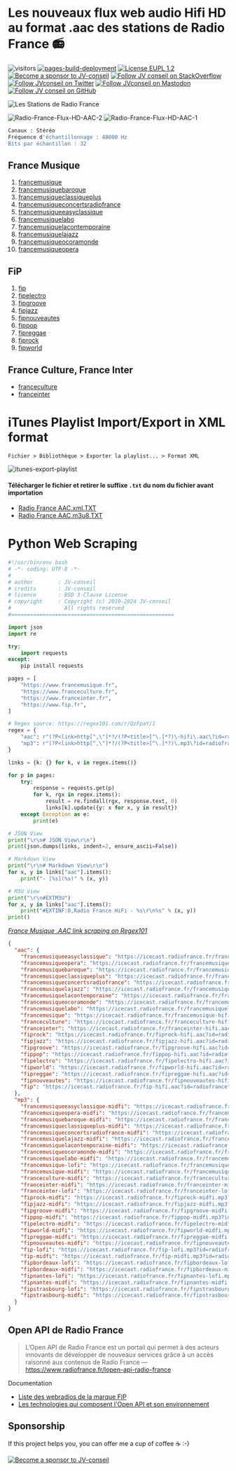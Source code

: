 # Les nouveaux flux web audio Hifi HD au format .aac des stations de Radio France :radio:

![visitors](https://visitor-badge.laobi.icu/badge?page_id=JV-conseil-Internet-Consulting.Radio-France-Flux-HD-AAC)
[![pages-build-deployment](https://github.com/JV-conseil-Internet-Consulting/Radio-France-Flux-HD-AAC/actions/workflows/pages/pages-build-deployment/badge.svg)](https://github.com/JV-conseil-Internet-Consulting/Radio-France-Flux-HD-AAC/actions/workflows/pages/pages-build-deployment)
[![License EUPL 1.2](https://img.shields.io/badge/License-EUPL--1.2-blue.svg)](https://github.com/JV-conseil/.github/blob/main/LICENSE "License EUPL 1.2")
[![Become a sponsor to JV-conseil](https://img.shields.io/static/v1?label=Sponsor&message=%E2%9D%A4&logo=GitHub&color=%23fe8e86)](https://github.com/sponsors/JV-conseil "Become a sponsor to JV-conseil")
[![Follow JV conseil on StackOverflow](https://img.shields.io/stackexchange/stackoverflow/r/2477854)](https://stackoverflow.com/users/2477854/jv-conseil "Follow JV conseil on StackOverflow")
[![Follow JVconseil on Twitter](https://img.shields.io/twitter/follow/JVconseil.svg?style=social&logo=twitter)](https://twitter.com/JVconseil "Follow JVconseil on Twitter")
[![Follow JVconseil on Mastodon](https://img.shields.io/mastodon/follow/109896584320509054?domain=https%3A%2F%2Ffosstodon.org)](https://fosstodon.org/@JVconseil "Follow JVconseil@fosstodon.org on Mastodon")
[![Follow JV conseil on GitHub](https://img.shields.io/github/followers/JV-conseil?label=JV-conseil&style=social)](https://github.com/JV-conseil "Follow JV-conseil on GitHub")

![Les Stations de Radio France](https://www.jv-conseil.net/assets/posts/2020-10-16-radio-france-flux-hd-aac.jpg "Les Stations de Radio France")

![Radio-France-Flux-HD-AAC-2](https://user-images.githubusercontent.com/8126807/67148713-d72a2d00-f2a2-11e9-8050-83de5ed8c15f.png)
![Radio-France-Flux-HD-AAC-1](https://user-images.githubusercontent.com/8126807/67148712-d72a2d00-f2a2-11e9-8e51-0155fc8b9b18.png)

```bash
Canaux : Stéréo
Fréquence d'échantillonnage : 48000 Hz
Bits par échantillon : 32
```

## France Musique

1. [francemusique](https://icecast.radiofrance.fr/francemusique-hifi.aac?id=radiofrance)
2. [francemusiquebaroque](https://icecast.radiofrance.fr/francemusiquebaroque-hifi.aac?id=radiofrance)
3. [francemusiqueclassiqueplus](https://icecast.radiofrance.fr/francemusiqueclassiqueplus-hifi.aac?id=radiofrance)
4. [francemusiqueconcertsradiofrance](https://icecast.radiofrance.fr/francemusiqueconcertsradiofrance-hifi.aac?id=radiofrance)
5. [francemusiqueeasyclassique](https://icecast.radiofrance.fr/francemusiqueeasyclassique-hifi.aac?id=radiofrance)
6. [francemusiquelabo](https://icecast.radiofrance.fr/francemusiquelabo-hifi.aac?id=radiofrance)
7. [francemusiquelacontemporaine](https://icecast.radiofrance.fr/francemusiquelacontemporaine-hifi.aac?id=radiofrance)
8. [francemusiquelajazz](https://icecast.radiofrance.fr/francemusiquelajazz-hifi.aac?id=radiofrance)
9. [francemusiqueocoramonde](https://icecast.radiofrance.fr/francemusiqueocoramonde-hifi.aac?id=radiofrance)
10. [francemusiqueopera](https://icecast.radiofrance.fr/francemusiqueopera-hifi.aac?id=radiofrance)

## FiP

1. [fip](https://icecast.radiofrance.fr/fip-hifi.aac?id=radiofrance)
2. [fipelectro](https://icecast.radiofrance.fr/fipelectro-hifi.aac?id=radiofrance)
3. [fipgroove](https://icecast.radiofrance.fr/fipgroove-hifi.aac?id=radiofrance)
4. [fipjazz](https://icecast.radiofrance.fr/fipjazz-hifi.aac?id=radiofrance)
5. [fipnouveautes](https://icecast.radiofrance.fr/fipnouveautes-hifi.aac?id=radiofrance)
6. [fippop](https://icecast.radiofrance.fr/fippop-hifi.aac?id=radiofrance)
7. [fipreggae](https://icecast.radiofrance.fr/fipreggae-hifi.aac?id=radiofrance)
8. [fiprock](https://icecast.radiofrance.fr/fiprock-hifi.aac?id=radiofrance)
9. [fipworld](https://icecast.radiofrance.fr/fipworld-hifi.aac?id=radiofrance)

## France Culture, France Inter

- [franceculture](https://icecast.radiofrance.fr/franceculture-hifi.aac?id=radiofrance)
- [franceinter](https://icecast.radiofrance.fr/franceinter-hifi.aac?id=radiofrance)

# iTunes Playlist Import/Export in XML format

`Fichier > Bibliothèque > Exporter la playlist... > Format XML`

![itunes-export-playlist](https://user-images.githubusercontent.com/8126807/67147939-06886c00-f29a-11e9-85a9-1b902c30ef73.jpg)

#### Télécharger le fichier et retirer le suffixe `.txt` du nom du fichier avant importation

- [Radio France AAC.xml.TXT](https://github.com/JV-conseil-Internet-Consulting/Radio-France-Flux-HD-AAC/files/3746923/Radio.France.AAC.xml.TXT)
- [Radio France AAC.m3u8.TXT](https://github.com/JV-conseil-Internet-Consulting/Radio-France-Flux-HD-AAC/files/3746929/Radio.France.AAC.m3u8.TXT)

# Python Web Scraping

```py
#!/usr/bin/env bash
# -*- coding: UTF-8 -*-
#
# author        : JV-conseil
# credits       : JV-conseil
# licence       : BSD 3-Clause License
# copyright     : Copyright (c) 2019-2024 JV-conseil
#                 All rights reserved
#====================================================

import json
import re

try:
    import requests
except:
    pip install requests

pages = [
    "https://www.francemusique.fr",
    "https://www.franceculture.fr",
    "https://www.franceinter.fr",
    "https://www.fip.fr",
]

# Regex source: https://regex101.com/r/QzFpaY/1
regex = {
    "aac": r"(?P<link>http[^,\"]*?/(?P<title>[^\.]*?)\-hifi\.aac\?id=radiofrance)",
    "mp3": r"(?P<link>http[^,\"]*?/(?P<title>[^\.]*?)\.mp3\?id=radiofrance)"
}

links = {k: {} for k, v in regex.items()}

for p in pages:
    try:
        response = requests.get(p)
        for k, rgx in regex.items():
            result = re.findall(rgx, response.text, 0)
            links[k].update({y: x for x, y in result})
    except Exception as e:
        print(e)

# JSON View
print("\r\n# JSON View\r\n")
print(json.dumps(links, indent=2, ensure_ascii=False))

# Markdown View
print("\r\n# Markdown View\r\n")
for x, y in links["aac"].items():
    print("- [%s](%s)" % (x, y))

# M3U View
print("\r\n#EXTM3U")
for x, y in links["aac"].items():
    print("#EXTINF:0,Radio France HiFi - %s\r\n%s" % (x, y))
print()
```

*[France Musique .AAC link scraping on Regex101](https://regex101.com/r/QzFpaY/1)*

```json
{
  "aac": {
    "francemusiqueeasyclassique": "https://icecast.radiofrance.fr/francemusiqueeasyclassique-hifi.aac?id=radiofrance",
    "francemusiqueopera": "https://icecast.radiofrance.fr/francemusiqueopera-hifi.aac?id=radiofrance",
    "francemusiquebaroque": "https://icecast.radiofrance.fr/francemusiquebaroque-hifi.aac?id=radiofrance",
    "francemusiqueclassiqueplus": "https://icecast.radiofrance.fr/francemusiqueclassiqueplus-hifi.aac?id=radiofrance",
    "francemusiqueconcertsradiofrance": "https://icecast.radiofrance.fr/francemusiqueconcertsradiofrance-hifi.aac?id=radiofrance",
    "francemusiquelajazz": "https://icecast.radiofrance.fr/francemusiquelajazz-hifi.aac?id=radiofrance",
    "francemusiquelacontemporaine": "https://icecast.radiofrance.fr/francemusiquelacontemporaine-hifi.aac?id=radiofrance",
    "francemusiqueocoramonde": "https://icecast.radiofrance.fr/francemusiqueocoramonde-hifi.aac?id=radiofrance",
    "francemusiquelabo": "https://icecast.radiofrance.fr/francemusiquelabo-hifi.aac?id=radiofrance",
    "francemusique": "https://icecast.radiofrance.fr/francemusique-hifi.aac?id=radiofrance",
    "franceculture": "https://icecast.radiofrance.fr/franceculture-hifi.aac?id=radiofrance",
    "franceinter": "https://icecast.radiofrance.fr/franceinter-hifi.aac?id=radiofrance",
    "fiprock": "https://icecast.radiofrance.fr/fiprock-hifi.aac?id=radiofrance",
    "fipjazz": "https://icecast.radiofrance.fr/fipjazz-hifi.aac?id=radiofrance",
    "fipgroove": "https://icecast.radiofrance.fr/fipgroove-hifi.aac?id=radiofrance",
    "fippop": "https://icecast.radiofrance.fr/fippop-hifi.aac?id=radiofrance",
    "fipelectro": "https://icecast.radiofrance.fr/fipelectro-hifi.aac?id=radiofrance",
    "fipworld": "https://icecast.radiofrance.fr/fipworld-hifi.aac?id=radiofrance",
    "fipreggae": "https://icecast.radiofrance.fr/fipreggae-hifi.aac?id=radiofrance",
    "fipnouveautes": "https://icecast.radiofrance.fr/fipnouveautes-hifi.aac?id=radiofrance",
    "fip": "https://icecast.radiofrance.fr/fip-hifi.aac?id=radiofrance"
  },
  "mp3": {
    "francemusiqueeasyclassique-midfi": "https://icecast.radiofrance.fr/francemusiqueeasyclassique-midfi.mp3?id=radiofrance",
    "francemusiqueopera-midfi": "https://icecast.radiofrance.fr/francemusiqueopera-midfi.mp3?id=radiofrance",
    "francemusiquebaroque-midfi": "https://icecast.radiofrance.fr/francemusiquebaroque-midfi.mp3?id=radiofrance",
    "francemusiqueclassiqueplus-midfi": "https://icecast.radiofrance.fr/francemusiqueclassiqueplus-midfi.mp3?id=radiofrance",
    "francemusiqueconcertsradiofrance-midfi": "https://icecast.radiofrance.fr/francemusiqueconcertsradiofrance-midfi.mp3?id=radiofrance",
    "francemusiquelajazz-midfi": "https://icecast.radiofrance.fr/francemusiquelajazz-midfi.mp3?id=radiofrance",
    "francemusiquelacontemporaine-midfi": "https://icecast.radiofrance.fr/francemusiquelacontemporaine-midfi.mp3?id=radiofrance",
    "francemusiqueocoramonde-midfi": "https://icecast.radiofrance.fr/francemusiqueocoramonde-midfi.mp3?id=radiofrance",
    "francemusiquelabo-midfi": "https://icecast.radiofrance.fr/francemusiquelabo-midfi.mp3?id=radiofrance",
    "francemusique-lofi": "https://icecast.radiofrance.fr/francemusique-lofi.mp3?id=radiofrance",
    "francemusique-midfi": "https://icecast.radiofrance.fr/francemusique-midfi.mp3?id=radiofrance",
    "franceculture-midfi": "https://icecast.radiofrance.fr/franceculture-midfi.mp3?id=radiofrance",
    "franceinter-midfi": "https://icecast.radiofrance.fr/franceinter-midfi.mp3?id=radiofrance",
    "franceinter-lofi": "https://icecast.radiofrance.fr/franceinter-lofi.mp3?id=radiofrance",
    "fiprock-midfi": "https://icecast.radiofrance.fr/fiprock-midfi.mp3?id=radiofrance",
    "fipjazz-midfi": "https://icecast.radiofrance.fr/fipjazz-midfi.mp3?id=radiofrance",
    "fipgroove-midfi": "https://icecast.radiofrance.fr/fipgroove-midfi.mp3?id=radiofrance",
    "fippop-midfi": "https://icecast.radiofrance.fr/fippop-midfi.mp3?id=radiofrance",
    "fipelectro-midfi": "https://icecast.radiofrance.fr/fipelectro-midfi.mp3?id=radiofrance",
    "fipworld-midfi": "https://icecast.radiofrance.fr/fipworld-midfi.mp3?id=radiofrance",
    "fipreggae-midfi": "https://icecast.radiofrance.fr/fipreggae-midfi.mp3?id=radiofrance",
    "fipnouveautes-midfi": "https://icecast.radiofrance.fr/fipnouveautes-midfi.mp3?id=radiofrance",
    "fip-lofi": "https://icecast.radiofrance.fr/fip-lofi.mp3?id=radiofrance",
    "fip-midfi": "https://icecast.radiofrance.fr/fip-midfi.mp3?id=radiofrance",
    "fipbordeaux-lofi": "https://icecast.radiofrance.fr/fipbordeaux-lofi.mp3?id=radiofrance",
    "fipbordeaux-midfi": "https://icecast.radiofrance.fr/fipbordeaux-midfi.mp3?id=radiofrance",
    "fipnantes-lofi": "https://icecast.radiofrance.fr/fipnantes-lofi.mp3?id=radiofrance",
    "fipnantes-midfi": "https://icecast.radiofrance.fr/fipnantes-midfi.mp3?id=radiofrance",
    "fipstrasbourg-lofi": "https://icecast.radiofrance.fr/fipstrasbourg-lofi.mp3?id=radiofrance",
    "fipstrasbourg-midfi": "https://icecast.radiofrance.fr/fipstrasbourg-midfi.mp3?id=radiofrance"
  }
}
```

## Open API de Radio France

> L’Open API de Radio France est un portail qui permet à des acteurs innovants de développer de nouveaux services grâce à un accès raisonné aux contenus de Radio France — <https://www.radiofrance.fr/lopen-api-radio-france>

Documentation

- [Liste des webradios de la marque FIP](https://developers.radiofrance.fr/doc/tutorial-by-example/list-locals-and-webradios)
- [Les technologies qui composent l'Open API et son environnement](https://developers.radiofrance.fr/doc/technologies#les-technologies-qui-composent-lopen-api-et-son-environnement)

## Sponsorship

If this project helps you, you can offer me a cup of coffee ☕️ :-)

[![Become a sponsor to JV-conseil](https://img.shields.io/static/v1?label=Sponsor&message=%E2%9D%A4&logo=GitHub&color=%23fe8e86)](https://github.com/sponsors/JV-conseil)

